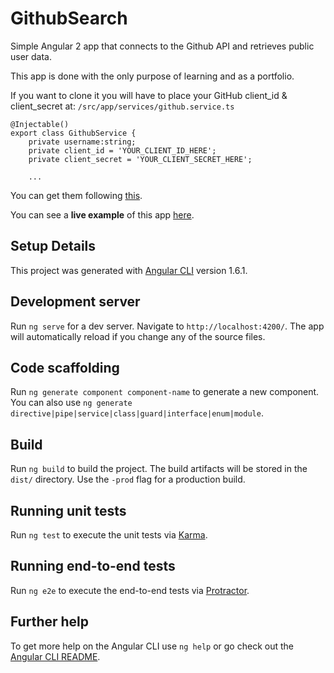 # GithubSearch

Simple Angular 2 app that connects to the Github API and retrieves public user data.

This app is done with the only purpose of learning and as a portfolio.

If you want to clone it you will have to place your GitHub client_id & client_secret at: ```/src/app/services/github.service.ts```

``` 
@Injectable()
export class GithubService {
    private username:string;
    private client_id = 'YOUR_CLIENT_ID_HERE';
    private client_secret = 'YOUR_CLIENT_SECRET_HERE';
    
    ...
```

You can get them following [this](https://developer.github.com/v3/guides/basics-of-authentication/#registering-your-app).

You can see a **live example** of this app [here](https://ng-github-search.herokuapp.com/).

## Setup Details

This project was generated with [Angular CLI](https://github.com/angular/angular-cli) version 1.6.1.

## Development server

Run `ng serve` for a dev server. Navigate to `http://localhost:4200/`. The app will automatically reload if you change any of the source files.

## Code scaffolding

Run `ng generate component component-name` to generate a new component. You can also use `ng generate directive|pipe|service|class|guard|interface|enum|module`.

## Build

Run `ng build` to build the project. The build artifacts will be stored in the `dist/` directory. Use the `-prod` flag for a production build.

## Running unit tests

Run `ng test` to execute the unit tests via [Karma](https://karma-runner.github.io).

## Running end-to-end tests

Run `ng e2e` to execute the end-to-end tests via [Protractor](http://www.protractortest.org/).

## Further help

To get more help on the Angular CLI use `ng help` or go check out the [Angular CLI README](https://github.com/angular/angular-cli/blob/master/README.md).

